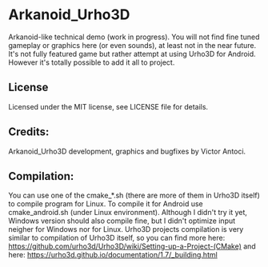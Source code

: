 # Arkanoid_Urho3D
Arkanoid-like technical demo (work in progress). You will not find fine tuned gameplay or graphics here (or even sounds), at least not in the near future. It's not fully featured game but rather attempt at using Urho3D for Android. However it's totally possible to add it all to project.

## License
Licensed under the MIT license, see LICENSE file for details.

## Credits:
Arkanoid_Urho3D development, graphics and bugfixes by Victor Antoci.

## Compilation:
You can use one of the cmake_*.sh (there are more of them in Urho3D itself) to compile program for Linux. To compile it for Android use cmake_android.sh (under Linux environment). Although I didn't try it yet, Windows version should also compile fine, but I didn't optimize input neigher for Windows nor for Linux. Urho3D projects compilation is very similar to compilation of Urho3D itself, so you can find more here: https://github.com/urho3d/Urho3D/wiki/Setting-up-a-Project-(CMake) and here: https://urho3d.github.io/documentation/1.7/_building.html
